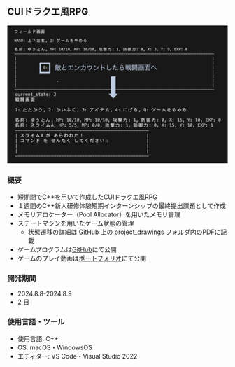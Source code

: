 ## CUIドラクエ風RPG
<img src="/2024_8_CUI_DORAGON_QUEST_ike_RPG/project_drawings/ドラクエ風RPGサムネイル.png" width="800x400">

### 概要
* 短期間でC++を用いて作成したCUIドラクエ風RPG
* １週間のC++新人研修体験短期インターンシップの最終提出課題として作成
* メモリアロケーター（Pool Allocator）を用いたメモリ管理
* ステートマシンを用いたゲーム状態の管理
  * 状態遷移の詳細は [GitHub 上の project_drawings フォルダ内のPDF](https://github.com/nyutonn/GameDevelopment/blob/main/2024_8_CUI_DORAGON_QUEST_ike_RPG/project_drawings/ドラクエ風RPG操作説明.pdf)に記載
* ゲームプログラムは[GitHub](https://github.com/nyutonn/GameDevelopment/blob/main/2024_8_CUI_DORAGON_QUEST_ike_RPG/game_main/CUIドラクエ風RPG_mac/run.cpp)にて公開
* ゲームのプレイ動画は[ポートフォリオ](https://nyutonn.github.io/2023-12-21-Personal_Game_Development_Portfolio-copy/)にて公開

### 開発期間
* 2024.8.8-2024.8.9
* 2 日

### 使用言語・ツール
* 使用言語: C++
* OS: macOS・WindowsOS
* エディター: VS Code・Visual Studio 2022

